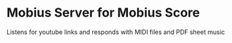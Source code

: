 # Mobius Server for Mobius Score

Listens for youtube links and responds with MIDI files and PDF sheet music
